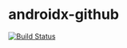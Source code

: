 # androidx-github

[![Build Status](https://travis-ci.com/syslogic/androidx-github.svg?branch=master)](https://travis-ci.com/syslogic/androidx-github)
